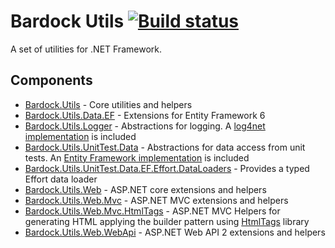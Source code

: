 # Bardock Utils [![Build status](https://ci.appveyor.com/api/projects/status/bi7td721qqbra45b?svg=true)](https://ci.appveyor.com/project/bardock/dotnet-utils)

A set of utilities for .NET Framework.

## Components

* [Bardock.Utils](./src/Bardock.Utils) - Core utilities and helpers
* [Bardock.Utils.Data.EF](./src/Bardock.Utils.Data.EF) - Extensions for Entity Framework 6
* [Bardock.Utils.Logger](./src/Bardock.Utils.Logger) - Abstractions for logging. A [log4net implementation](./src/Bardock.Utils.Logger.Log4net) is included
* [Bardock.Utils.UnitTest.Data](./src/Bardock.Utils.UnitTest.Data) - Abstractions for data access from unit tests. An [Entity Framework implementation](./src/Bardock.Utils.UnitTest.Data.EF) is included 
* [Bardock.Utils.UnitTest.Data.EF.Effort.DataLoaders](./src/Bardock.Utils.UnitTest.Data.EF.Effort.DataLoaders) - Provides a typed Effort data loader 
* [Bardock.Utils.Web](./src/Bardock.Utils.Web) - ASP.NET core extensions and helpers 
* [Bardock.Utils.Web.Mvc](./src/Bardock.Utils.Web.Mvc) - ASP.NET MVC extensions and helpers 
* [Bardock.Utils.Web.Mvc.HtmlTags](./src/Bardock.Utils.Web.Mvc.HtmlTags) - ASP.NET MVC Helpers for generating HTML applying the builder pattern using [HtmlTags](https://github.com/darthfubumvc/htmltags) library
* [Bardock.Utils.Web.WebApi](./src/Bardock.Utils.Web.WebApi) - ASP.NET Web API 2 extensions and helpers 